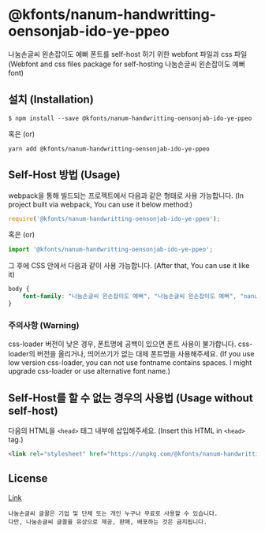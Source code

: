 # @kfonts/nanum-handwritting-oensonjab-ido-ye-ppeo

나눔손글씨 왼손잡이도 예뻐 폰트를 self-host 하기 위한 webfont 파일과 css 파일
(Webfont and css files package for self-hosting 나눔손글씨 왼손잡이도 예뻐 font)

## 설치 (Installation)

```
$ npm install --save @kfonts/nanum-handwritting-oensonjab-ido-ye-ppeo
```

혹은 (or)

```
yarn add @kfonts/nanum-handwritting-oensonjab-ido-ye-ppeo
```

## Self-Host 방법 (Usage)

webpack을 통해 빌드되는 프로젝트에서 다음과 같은 형태로 사용 가능합니다.
(In project built via webpack, You can use it below method:)

```js
require('@kfonts/nanum-handwritting-oensonjab-ido-ye-ppeo');
```

혹은 (or)

```js
import '@kfonts/nanum-handwritting-oensonjab-ido-ye-ppeo';
```

그 후에 CSS 안에서 다음과 같이 사용 가능합니다.
(After that, You can use it like it)

```css
body {
    font-family: "나눔손글씨 왼손잡이도 예뻐", "나눔손글씨 왼손잡이도 예뻐", "nanum-handwritting-oensonjab-ido-ye-ppeo";
}
```

### 주의사항 (Warning)

css-loader 버전이 낮은 경우, 폰트명에 공백이 있으면 폰트 사용이 불가합니다.
css-loader의 버전을 올리거나, 띄어쓰기가 없는 대체 폰트명을 사용해주세요.
(If you use low version css-loader, you can not use fontname contains spaces.
I might upgrade css-loader or use alternative font name.)

## Self-Host를 할 수 없는 경우의 사용법 (Usage without self-host)

다음의 HTML을 `<head>` 태그 내부에 삽입해주세요.
(Insert this HTML in `<head>` tag.)

```html
<link rel="stylesheet" href="https://unpkg.com/@kfonts/nanum-handwritting-oensonjab-ido-ye-ppeo/index.css" />
```

## License

[Link](https://clova.ai/handwriting/list.html)

```
나눔손글씨 글꼴은 기업 및 단체 또는 개인 누구나 무료로 사용할 수 있습니다.
다만, 나눔손글씨 글꼴을 유상으로 제공, 판매, 배포하는 것은 금지됩니다.

```
